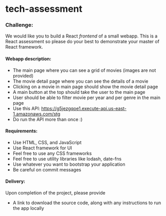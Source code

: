 # tech-assessment

### Challenge:
We would like you to build a React *frontend* of a small webapp. This is a React assessment so please do your best to demonstrate your master of React framework.

#### Webapp description:
* The main page where you can see a grid of movies (images are not provided)
* The movie detail page where you can see the details of a movie
* Clicking on a movie in main page should show the movie detail page
* A main button at the top should take the user to the main page
* User should be able to filter movie per year and per genre in the main page
* Use this API: https://g5jezgqoe1.execute-api.us-east-1.amazonaws.com/stg
* Do run the API more than once :)

#### Requirements:
* Use HTML, CSS, and JavaScript
* Use React framework for UI
* Feel free to use any CSS frameworks
* Feel free to use utility libraries like lodash, date-fns
* Use whatever you want to bootstrap your application
* Be careful on commit messages

#### Delivery:
Upon completion of the project, please provide
* A link to download the source code, along with any instructions to run the app locally
